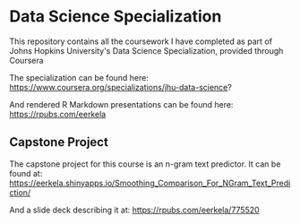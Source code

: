 # Data Science Specialization
This repository contains all the coursework I have completed as part of Johns Hopkins University's Data Science Specialization, provided through Coursera

The specialization can be found here:  
https://www.coursera.org/specializations/jhu-data-science?

And rendered R Markdown presentations can be found here:  
https://rpubs.com/eerkela

## Capstone Project
The capstone project for this course is an n-gram text predictor.  It can be found at:
https://eerkela.shinyapps.io/Smoothing_Comparison_For_NGram_Text_Prediction/

And a slide deck describing it at:
https://rpubs.com/eerkela/775520

